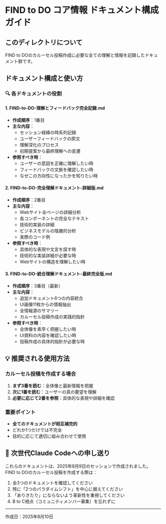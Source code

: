 # FIND to DO コア情報 ドキュメント構成ガイド

## このディレクトリについて
FIND to DOのカルーセル投稿作成に必要な全ての理解と情報を記録したドキュメント群です。

## ドキュメント構成と使い方

### 🔍 各ドキュメントの役割

#### 1. FIND-to-DO-理解とフィードバック完全記録.md
- **作成順序**：1番目
- **主な内容**：
  - セッション経緯の時系列記録
  - ユーザーフィードバックの原文
  - 理解深化のプロセス
  - 初期提案から最終理解への変遷
- **参照すべき時**：
  - ユーザーの意図を正確に理解したい時
  - フィードバックの文脈を確認したい時
  - なぜこの方向性になったかを知りたい時

#### 2. FIND-to-DO-完全理解ドキュメント-詳細版.md
- **作成順序**：2番目
- **主な内容**：
  - Webサイト全ページの詳細分析
  - 各コンポーネントの完全なテキスト
  - 技術的実装の詳細
  - ビジネスモデルの階層的分析
  - 実際のコード例
- **参照すべき時**：
  - 具体的な表現や文言を探す時
  - 技術的な実装詳細が必要な時
  - Webサイトの構造を理解したい時

#### 3. FIND-to-DO-統合理解ドキュメント-最終完全版.md
- **作成順序**：3番目（最新）
- **主な内容**：
  - 追加ドキュメント6つの内容統合
  - UI画像11枚からの情報抽出
  - 全情報源のサマリー
  - カルーセル投稿作成の実践的指針
- **参照すべき時**：
  - 全体像を素早く把握したい時
  - UI資料の内容を確認したい時
  - 投稿作成の具体的指針が必要な時

## 💡 推奨される使用方法

### カルーセル投稿を作成する場合

1. **まず3番を読む**：全体像と最新情報を把握
2. **次に1番を読む**：ユーザーの真の要望を理解
3. **必要に応じて2番を参照**：具体的な表現や詳細を確認

### 重要ポイント
- **全てのドキュメントが相互補完的**
- どれか1つだけでは不完全
- 目的に応じて適切に組み合わせて使用

## 📌 次世代Claude Codeへの申し送り

これらのドキュメントは、2025年8月9日のセッションで作成されました。FIND to DOのカルーセル投稿を作成する際は：

1. 全3つのドキュメントを確認してください
2. 特に「2つのパラダイムシフト」を中心に据えてください
3. 「ありきたり」にならないよう革新性を重視してください
4. B to C視点（コミュニティメンバー募集）を忘れずに

---
作成日：2025年8月10日